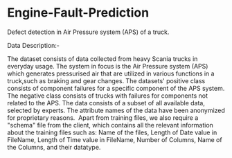 # Engine-Fault-Prediction
Defect detection in Air Pressure system (APS) of a truck.

Data Description:-

The dataset consists of data collected from heavy Scania trucks in everyday usage. The system in focus is the Air Pressure system (APS) which generates pressurised
air that are utilized in various functions in a truck,such as braking and gear changes. The datasets' positive class consists of component failures
for a specific component of the APS system. The negative class consists of trucks with failures for components not related to the APS. The data consists of a subset of all available data, selected by experts.
The attribute names of the data have been anonymized for proprietary reasons. 
Apart from training files, we also require a "schema" file from the client, which contains all the relevant information about the training files such as:
Name of the files, Length of Date value in FileName, Length of Time value in FileName, Number of Columns, Name of the Columns, and their datatype.
 
